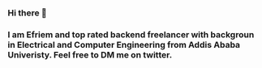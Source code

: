 ### Hi there 👋
### I am Efriem and top rated backend freelancer with backgroun in Electrical and Computer Engineering from Addis Ababa Univeristy. Feel free to DM me on twitter.
